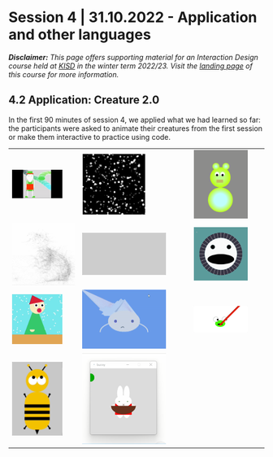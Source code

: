 # Session 4 | 31.10.2022 - Application and other languages

***Disclaimer:*** *This page offers supporting material for an Interaction Design course held at [KISD](https://kisd.de) in the winter term 2022/23. Visit the [landing page](https://github.com/KISDinteractive/fundamentals22w) of this course for more information.*



## 4.2 Application: Creature 2.0

In the first 90 minutes of session 4, we applied what we had learned so far: the participants were asked to animate their creatures from the first session or make them interactive to practice using code.



|      |      |      |
| ---- | ---- | ---- |
|<img src="img/exercise/exercise_creature_1.gif" width="80%"> | <img src="img/exercise/exercise_creature_2.gif" width="60%"> | <img src="img/exercise/exercise_creature_3.gif" width="80%">|
| <img src="img/exercise/exercise_creature_4.gif" width="100%"> | <img src="img/exercise/exercise_creature_5.gif" width="80%"> | <img src="img/exercise/exercise_creature_6.gif" width="80%">|
| <img src="img/exercise/exercise_creature_7.gif" width="80%"> | <img src="img/exercise/exercise_creature_8.gif" width="80%"> | <img src="img/exercise/exercise_creature_9.gif" width="80%">|
|<img src="img/exercise/exercise_creature_10.gif" width="80%"> | <img src="img/exercise/exercise_creature_11.gif" width="80%"> |    |

